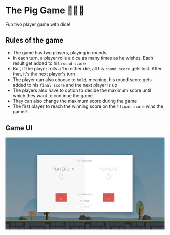 # The Pig Game 🎲🐷🎲
Fun two player game with dice!


## Rules of the game
- The game has two players, playing in rounds
- In each turn, a player rolls a dice as many times as he wishes. Each result get added to his `round score`
- But, if the player rolls a 1 in either die, all his `round score` gets lost. After that, it's the next player's turn
- The player can also choose to `hold`, meaning, his round score gets added to his `final score` and the next player is up
- The players also have to option to decide the maximum score until which they want to continue the game
- They can also change the maximum score during the game
- The first player to reach the winning score on their `final score` wins the game🔥

## Game UI 

![screen shot 2017-07-28 at 20 37 58](https://github.com/ashshekhar/DOM-pig-game/blob/master/game.jpg)
 
